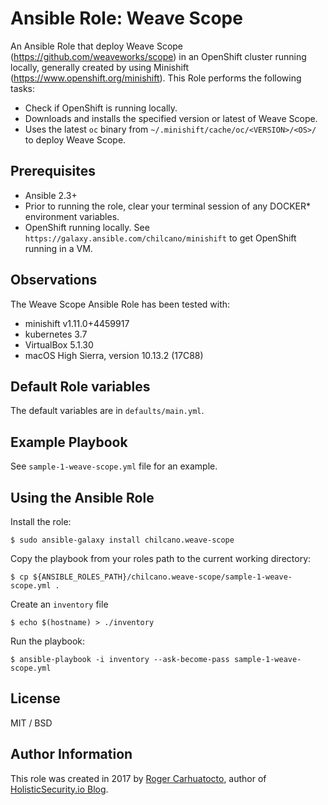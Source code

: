 # Ansible Role: Weave Scope

An Ansible Role that deploy Weave Scope (https://github.com/weaveworks/scope) in an OpenShift cluster running locally, generally created by using Minishift (https://www.openshift.org/minishift).
This Role performs the following tasks:

- Check if OpenShift is running locally.
- Downloads and installs the specified version or latest of Weave Scope.
- Uses the latest `oc` binary from `~/.minishift/cache/oc/<VERSION>/<OS>/` to deploy Weave Scope.

## Prerequisites

- Ansible 2.3+
- Prior to running the role, clear your terminal session of any DOCKER* environment variables.
- OpenShift running locally. See `https://galaxy.ansible.com/chilcano/minishift` to get OpenShift running in a VM.

## Observations

The Weave Scope Ansible Role has been tested with:
- minishift v1.11.0+4459917
- kubernetes 3.7
- VirtualBox 5.1.30
- macOS High Sierra, version 10.13.2 (17C88)

## Default Role variables

The default variables are in `defaults/main.yml`.

## Example Playbook

See `sample-1-weave-scope.yml` file for an example.

## Using the Ansible Role

Install the role:
```
$ sudo ansible-galaxy install chilcano.weave-scope
```

Copy the playbook from your roles path to the current working directory:
```
$ cp ${ANSIBLE_ROLES_PATH}/chilcano.weave-scope/sample-1-weave-scope.yml .
```

Create an `inventory` file
```
$ echo $(hostname) > ./inventory
```

Run the playbook:
```
$ ansible-playbook -i inventory --ask-become-pass sample-1-weave-scope.yml
```

## License

MIT / BSD

## Author Information

This role was created in 2017 by [Roger Carhuatocto](https://www.linkedin.com/in/rcarhuatocto), author of [HolisticSecurity.io Blog](https://holisticsecurity.io).
